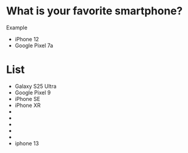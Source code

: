 # What is your favorite smartphone?
Example
- iPhone 12
- Google Pixel 7a

# List
- Galaxy S25 Ultra
- Google Pixel 9
- iPhone SE
- iPhone XR
-
-
-
-
-
- iphone 13
